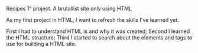 Recipes
1° project. A brutallist site only using HTML

As my first project in HTML, I want to refresh the skills I've learned yet.

First I had to understand HTML is and why it was created;
Second I learned the HTML structure;
Third I started to search about the elements and tags to use for building a HTML site.
